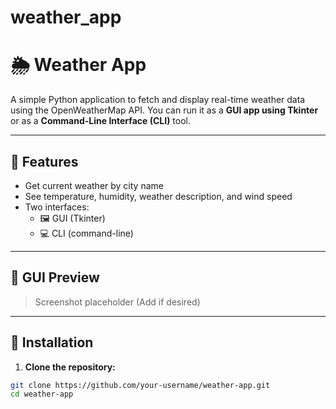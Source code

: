 # weather_app
# 🌦️ Weather App

A simple Python application to fetch and display real-time weather data using the OpenWeatherMap API. You can run it as a **GUI app using Tkinter** or as a **Command-Line Interface (CLI)** tool.

---

## 📌 Features

- Get current weather by city name
- See temperature, humidity, weather description, and wind speed
- Two interfaces:
  - 🖼️ GUI (Tkinter)
  - 💻 CLI (command-line)

---

## 📸 GUI Preview

> Screenshot placeholder (Add if desired)

---

## 🚀 Installation

1. **Clone the repository:**

```bash
git clone https://github.com/your-username/weather-app.git
cd weather-app
